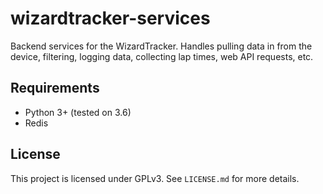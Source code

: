 # wizardtracker-services

Backend services for the WizardTracker. Handles pulling data in from the
device, filtering, logging data, collecting lap times, web API requests, etc.

## Requirements
- Python 3+ (tested on 3.6)
- Redis

## License

This project is licensed under GPLv3. See `LICENSE.md` for more details.
